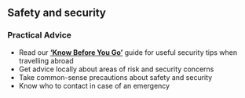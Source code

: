 ## Safety and security

### **Practical Advice**

* Read our [**‘Know Before You Go’**](https://www.ireland.ie/en/dfa/overseas-travel/know-before-you-go/) guide for useful security tips when travelling abroad
* Get advice locally about areas of risk and security concerns
* Take common-sense precautions about safety and security
* Know who to contact in case of an emergency